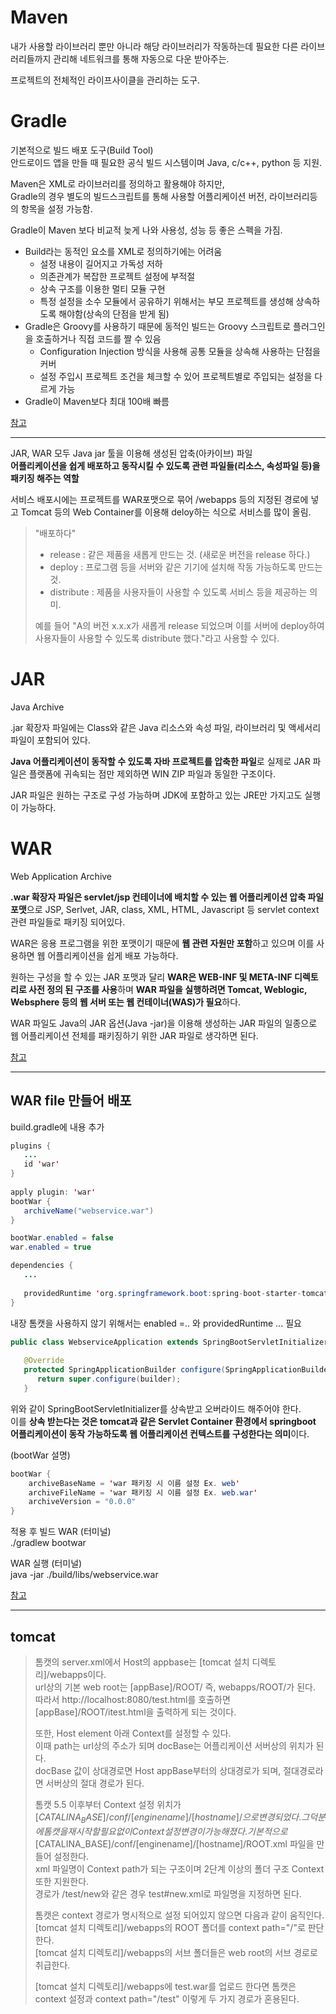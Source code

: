 # Maven
내가 사용할 라이브러리 뿐만 아니라 해당 라이브러리가 작동하는데 필요한 다른 라이브러리들까지 관리해 네트워크를 통해 자동으로 다운 받아주는.  

프로젝트의 전체적인 라이프사이클을 관리하는 도구.  

# Gradle
기본적으로 빌드 배포 도구(Build Tool)  
안드로이드 앱을 만들 때 필요한 공식 빌드 시스템이며 Java, c/c++, python 등 지원.  

Maven은 XML로 라이브러리를 정의하고 활용해야 하지만,  
Gradle의 경우 별도의 빌드스크립트를 통해 사용할 어플리케이션 버전, 라이브러리등의 항목을 설정 가능함.  

Gradle이 Maven 보다 비교적 늦게 나와 사용성, 성능 등 좋은 스펙을 가짐.  

- Build라는 동적인 요소를 XML로 정의하기에는 어려움  
	- 설정 내용이 길어지고 가독성 저하
	- 의존관계가 복잡한 프로젝트 설정에 부적절
	- 상속 구조를 이용한 멀티 모듈 구현
	- 특정 설정을 소수 모듈에서 공유하기 위해서는 부모 프로젝트를 생성해 상속하도록 해야함(상속의 단점을 받게 됨)
- Gradle은 Groovy를 사용하기 때문에 동적인 빌드는 Groovy 스크립트로 플러그인을 호출하거나 직접 코드를 짤 수 있음
	- Configuration Injection 방식을 사용해 공통 모듈을 상속해 사용하는 단점을 커버
	- 설정 주입시 프로젝트 조건을 체크할 수 있어 프로젝트별로 주입되는 설정을 다르게 가능
- Gradle이 Maven보다 최대 100배 빠름

[참고](https://hyojun123.github.io/2019/04/18/gradleAndMaven/)

---

JAR, WAR 모두 Java jar 툴을 이용해 생성된 압축(아카이브) 파일  
**어플리케이션을 쉽게 배포하고 동작시킬 수 있도록 관련 파일들(리소스, 속성파일 등)을 패키징 해주는 역할**  

서비스 배포시에는 프로젝트를 WAR포맷으로 묶어 /webapps 등의 지정된 경로에 넣고 Tomcat 등의 Web Container를 이용해 deloy하는 식으로 서비스를 많이 올림.  

> "배포하다"
> - release
>   : 같은 제품을 새롭게 만드는 것. (새로운 버전을 release 하다.)
> - deploy
>   : 프로그램 등을 서버와 같은 기기에 설치해 작동 가능하도록 만드는 것.
> - distribute
>   : 제품을 사용자들이 사용할 수 있도록 서비스 등을 제공하는 의미.
>   
> 예를 들어 "A의 버전 x.x.x가 새롭게 release 되었으며 이를 서버에 deploy하여 사용자들이 사용할 수 있도록 distribute 했다."라고 사용할 수 있다.

# JAR
Java Archive  

.jar 확장자 파일에는 Class와 같은 Java 리소스와 속성 파일, 라이브러리 및 액세서리 파일이 포함되어 있다.  

**Java 어플리케이션이 동작할 수 있도록 자바 프로젝트를 압축한 파일**로  실제로 JAR 파일은 플랫폼에 귀속되는 점만 제외하면 WIN ZIP 파일과 동일한 구조이다.  

JAR 파일은 원하는 구조로 구성 가능하며 JDK에 포함하고 있는 JRE만 가지고도 실행이 가능하다.  

# WAR
Web Application Archive  

**.war 확장자 파일은 servlet/jsp 컨테이너에 배치할 수 있는 웹 어플리케이션 압축 파일 포맷**으로 JSP, Serlvet, JAR, class, XML, HTML, Javascript 등 servlet context 관련 파일들로 패키징 되어있다.  

WAR은 응용 프로그램을 위한 포맷이기 때문에 **웹 관련 자원만 포함**하고 있으며 이를 사용하면 웹 어플리케이션을 쉽게 배포 가능하다.  

원하는 구성을 할 수 있는 JAR 포맷과 달리 **WAR은 WEB-INF 및 META-INF 디렉토리로 사전 정의 된 구조를 사용**하며 **WAR 파일을 실행하려면 Tomcat, Weblogic, Websphere 등의 웹 서버 또는 웹 컨테이너(WAS)가 필요**하다.  

WAR 파일도 Java의 JAR 옵션(Java -jar)을 이용해 생성하는 JAR 파일의 일종으로 웹 어플리케이션 전체를 패키징하기 위한 JAR 파일로 생각하면 된다.  

[참고](https://ifuwanna.tistory.com/224)  

---

## WAR file 만들어 배포
build.gradle에 내용 추가  
```java
plugins {  
   ...
   id 'war'  
}  
  
apply plugin: 'war'  
bootWar {  
   archiveName("webservice.war")  
}

bootWar.enabled = false  
war.enabled = true

dependencies {  
   ...
  
   providedRuntime 'org.springframework.boot:spring-boot-starter-tomcat'  
}
```
내장 톰캣을 사용하지 않기 위해서는 enabled =.. 와 providedRuntime ... 필요  

```java
public class WebserviceApplication extends SpringBootServletInitializer {  
  
   @Override  
   protected SpringApplicationBuilder configure(SpringApplicationBuilder builder) {  
      return super.configure(builder);  
   }
```
위와 같이 SpringBootServletInitializer를 상속받고 오버라이드 해주어야 한다.  
이를 **상속 받는다는 것은 tomcat과 같은 Servlet Container 환경에서 springboot 어플리케이션이 동작 가능하도록 웹 어플리케이션 컨텍스트를 구성한다는 의미**이다.  

(bootWar 설명)  
```java
bootWar {
	archiveBaseName = 'war 패키징 시 이름 설정 Ex. web'
	archiveFileName = 'war 패키징 시 이름 설정 Ex. web.war'
	archiveVersion = "0.0.0"
}
```
적용 후 빌드 WAR (터미널)  
./gradlew bootwar  

WAR 실행 (터미널)  
java -jar ./build/libs/webservice.war  

[참고](https://bigdatamaster.tistory.com/121)

---

## tomcat
> 톰캣의 server.xml에서 Host의 appbase는 [tomcat 설치 디렉토리]/webapps이다.  
url상의 기본 web root는 [appBase]/ROOT/ 즉, webapps/ROOT/가 된다.  
따라서 http://localhost:8080/test.html를 호출하면 [appBase]/ROOT/itest.html을 출력하게 되는 것이다.  
>
> 또한, Host element 아래 Context를 설정할 수 있다.  
이때 path는 url상의 주소가 되며 docBase는 어플리케이션 서버상의 위치가 된다.  
docBase 값이 상대경로면 Host appBase부터의 상대경로가 되며, 절대경로라면 서버상의 절대 경로가 된다.  
>
> 톰캣 5.5 이후부터 Context 설정 위치가 [$CATALINA_BASE]/conf/[enginename]/[hostname]/으로 변경되었다.  
> 그 덕분에 톰캣을 재시작할 필요없이 Context 설정 변경이 가능해졌다.  
> 기본적으로 [$CATALINA_BASE]/conf/[enginename]/[hostname]/ROOT.xml 파일을 만들어 설정한다.  
> xml 파일명이 Context path가 되는 구조이며 2단계 이상의 폴더 구조 Context 또한 지원한다.  
> 경로가 /test/new와 같은 경우 test#new.xml로 파일명을 지정하면 된다.  
>   
> 톰캣은 context 경로가 명시적으로 설정 되어있지 않으면 다음과 같이 움직인다.  
> [tomcat 설치 디렉토리]/webapps의 ROOT 폴더를 context path="/"로 판단한다.  
> [tomcat 설치 디렉토리]/webapps의 서브 폴더들은 web root의 서브 경로로 취급한다.  
>   
> [tomcat 설치 디렉토리]/webapps에 test.war를 업로드 한다면 톰캣은 context 설정과 context path="/test" 이렇게 두 가지 경로가 혼용된다.  
